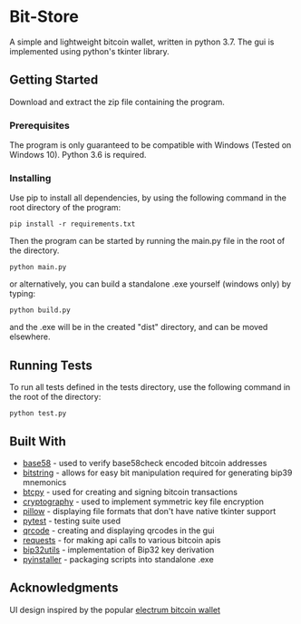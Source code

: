 # Bit-Store

A simple and lightweight bitcoin wallet, written in python 3.7. The gui is implemented using
python's tkinter library.

## Getting Started

Download and extract the zip file containing the program.

### Prerequisites

The program is only guaranteed to be compatible with Windows (Tested on Windows 10). Python 3.6 is required.

### Installing

Use pip to install all dependencies, by using the following command in the root directory of the program:

```
pip install -r requirements.txt
```

Then the program can be started by running the main.py file in the root of the directory.

```
python main.py
```

or alternatively, you can build a standalone .exe yourself (windows only) by typing:

```
python build.py
```

and the .exe will be in the created "dist" directory, and can be moved elsewhere.

## Running Tests

To run all tests defined in the tests directory, use the following command in the root of the directory:

```
python test.py
```

## Built With

* [base58](https://pypi.org/project/base58/) - used to verify base58check encoded bitcoin addresses
* [bitstring](https://pypi.org/project/bitstring/) - allows for easy bit manipulation required for generating bip39 mnemonics
* [btcpy](https://pypi.org/project/chainside-btcpy/) - used for creating and signing bitcoin transactions
* [cryptography](https://pypi.org/project/cryptography/) - used to implement symmetric key file encryption
* [pillow](https://pypi.org/project/Pillow/) - displaying file formats that don't have native tkinter support
* [pytest](https://pypi.org/project/pytest/) - testing suite used
* [qrcode](https://pypi.org/project/qrcode/) - creating and displaying qrcodes in the gui
* [requests](https://pypi.org/project/requests/) - for making api calls to various bitcoin apis
* [bip32utils](https://github.com/prusnak/bip32utils) - implementation of Bip32 key derivation
* [pyinstaller](https://pypi.org/project/PyInstaller/) - packaging scripts into standalone .exe

## Acknowledgments

UI design inspired by the popular [electrum bitcoin wallet](https://github.com/spesmilo/electrum)
